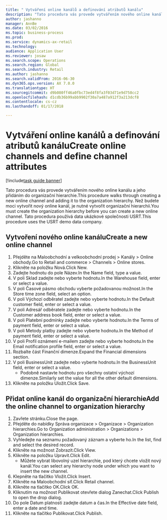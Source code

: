 ```yaml
--- 
title: " Vytváření online kanálů a definování atributů kanálu"
description: "Tato procedura vás provede vytvářením nového online kanálu a jeho přidáním do organizační hierarchie."
author: jashanno
manager: AnnBe
ms.date: 03/02/2016
ms.topic: business-process
ms.prod: 
ms.service: dynamics-ax-retail
ms.technology: 
audience: Application User
ms.reviewer: josaw
ms.search.scope: Operations
ms.search.region: Global
ms.search.industry: Retail
ms.author: jashanno
ms.search.validFrom: 2016-06-30
ms.dyn365.ops.version: AX 7.0.0
ms.translationtype: HT
ms.sourcegitcommit: d9b080ff46a0fbc73ed4f8fa3f03d71e9d758cc2
ms.openlocfilehash: d1cdb36b99abb9902f30a7a487a912f3a213dcf8
ms.contentlocale: cs-cz
ms.lasthandoff: 01/17/2018

---
```

# <a name="create-online-channels-and-define-channel-attributes"></a><span data-ttu-id="ce1dd-103"> Vytváření online kanálů a definování atributů kanálu</span><span class="sxs-lookup"><span data-stu-id="ce1dd-103">Create online channels and define channel attributes</span></span>

[!include[task guide banner](../includes/task-guide-banner.md)]

<span data-ttu-id="ce1dd-104">Tato procedura vás provede vytvářením nového online kanálu a jeho přidáním do organizační hierarchie.</span><span class="sxs-lookup"><span data-stu-id="ce1dd-104">This procedure walks through creating a new online channel and adding it to the organization hierarchy.</span></span> <span data-ttu-id="ce1dd-105">Než budete moci vytvořit nový online kanál, je nutné vytvořit organizační hierarchii.</span><span class="sxs-lookup"><span data-stu-id="ce1dd-105">You must create the organization hierarchy before you can create a new online channel.</span></span> <span data-ttu-id="ce1dd-106">Tato procedura používá data ukázkové společnosti USRT.</span><span class="sxs-lookup"><span data-stu-id="ce1dd-106">This procedure uses the USRT demo data company.</span></span>


## <a name="create-a-new-online-channel"></a><span data-ttu-id="ce1dd-107">Vytvoření nového online kanálu</span><span class="sxs-lookup"><span data-stu-id="ce1dd-107">Create a new online channel</span></span>
1. <span data-ttu-id="ce1dd-108">Přejděte na Maloobchodní a velkoobchodní prodej > Kanály > Online obchody.</span><span class="sxs-lookup"><span data-stu-id="ce1dd-108">Go to Retail and commerce > Channels > Online stores.</span></span>
2. <span data-ttu-id="ce1dd-109">Klikněte na položku Nová.</span><span class="sxs-lookup"><span data-stu-id="ce1dd-109">Click New.</span></span>
3. <span data-ttu-id="ce1dd-110">Zadejte hodnotu do pole Název.</span><span class="sxs-lookup"><span data-stu-id="ce1dd-110">In the Name field, type a value.</span></span>
4. <span data-ttu-id="ce1dd-111">V poli Sklad zadejte nebo vyberte hodnotu.</span><span class="sxs-lookup"><span data-stu-id="ce1dd-111">In the Warehouse field, enter or select a value.</span></span>
5. <span data-ttu-id="ce1dd-112">V poli Časové pásmo obchodu vyberte požadovanou možnost.</span><span class="sxs-lookup"><span data-stu-id="ce1dd-112">In the Store time zone field, select an option.</span></span>
6. <span data-ttu-id="ce1dd-113">V poli Výchozí odběratel zadejte nebo vyberte hodnotu.</span><span class="sxs-lookup"><span data-stu-id="ce1dd-113">In the Default customer field, enter or select a value.</span></span>
7. <span data-ttu-id="ce1dd-114">V poli Adresář odběratele zadejte nebo vyberte hodnotu.</span><span class="sxs-lookup"><span data-stu-id="ce1dd-114">In the Customer address book field, enter or select a value.</span></span>
8. <span data-ttu-id="ce1dd-115">V poli Platební podmínky zadejte nebo vyberte hodnotu.</span><span class="sxs-lookup"><span data-stu-id="ce1dd-115">In the Terms of payment field, enter or select a value.</span></span>
9. <span data-ttu-id="ce1dd-116">V poli Metody platby zadejte nebo vyberte hodnotu.</span><span class="sxs-lookup"><span data-stu-id="ce1dd-116">In the Method of payment field, enter or select a value.</span></span>
10. <span data-ttu-id="ce1dd-117">V poli Profil oznámení e-mailem zadejte nebo vyberte hodnotu.</span><span class="sxs-lookup"><span data-stu-id="ce1dd-117">In the Email notification profile field, enter or select a value.</span></span>
11. <span data-ttu-id="ce1dd-118">Rozbalte část Finanční dimenze.</span><span class="sxs-lookup"><span data-stu-id="ce1dd-118">Expand the Financial dimensions section.</span></span>
12. <span data-ttu-id="ce1dd-119">V poli BusinessUnit zadejte nebo vyberte hodnotu.</span><span class="sxs-lookup"><span data-stu-id="ce1dd-119">In the BusinessUnit field, enter or select a value.</span></span>
    * <span data-ttu-id="ce1dd-120">Podobně nastavte hodnotu pro všechny ostatní výchozí dimenze.</span><span class="sxs-lookup"><span data-stu-id="ce1dd-120">Similarly set the value for all the other default dimensions.</span></span>  
13. <span data-ttu-id="ce1dd-121">Klikněte na položku Uložit.</span><span class="sxs-lookup"><span data-stu-id="ce1dd-121">Click Save.</span></span>

## <a name="add-the-online-channel-to-organization-hierarchy"></a><span data-ttu-id="ce1dd-122">Přidat online kanál do organizační hierarchie</span><span class="sxs-lookup"><span data-stu-id="ce1dd-122">Add the online channel to organization hierarchy</span></span>
1. <span data-ttu-id="ce1dd-123">Zavřete stránku.</span><span class="sxs-lookup"><span data-stu-id="ce1dd-123">Close the page.</span></span>
2. <span data-ttu-id="ce1dd-124">Přejděte do nabídky Správa organizace > Organizace > Organization hierarchies.</span><span class="sxs-lookup"><span data-stu-id="ce1dd-124">Go to Organization administration > Organizations > Organization hierarchies.</span></span>
3. <span data-ttu-id="ce1dd-125">Vyhledejte na seznamu požadovaný záznam a vyberte ho.</span><span class="sxs-lookup"><span data-stu-id="ce1dd-125">In the list, find and select the desired record.</span></span>
4. <span data-ttu-id="ce1dd-126">Klikněte na možnost Zobrazit.</span><span class="sxs-lookup"><span data-stu-id="ce1dd-126">Click View.</span></span>
5. <span data-ttu-id="ce1dd-127">Klikněte na položku Upravit.</span><span class="sxs-lookup"><span data-stu-id="ce1dd-127">Click Edit.</span></span>
    * <span data-ttu-id="ce1dd-128">Můžete vybrat libovolný uzel hierarchie, pod který chcete vložit nový kanál.</span><span class="sxs-lookup"><span data-stu-id="ce1dd-128">You can select any hierarchy node under which you want to insert the new channel.</span></span>  
6. <span data-ttu-id="ce1dd-129">Klepněte na tlačítko Vložit.</span><span class="sxs-lookup"><span data-stu-id="ce1dd-129">Click Insert.</span></span>
7. <span data-ttu-id="ce1dd-130">Klikněte na Maloobchodní síť.</span><span class="sxs-lookup"><span data-stu-id="ce1dd-130">Click Retail channel.</span></span>
8. <span data-ttu-id="ce1dd-131">Klikněte na tlačítko OK.</span><span class="sxs-lookup"><span data-stu-id="ce1dd-131">Click OK.</span></span>
9. <span data-ttu-id="ce1dd-132">Kliknutím na možnost Publikovat otevřete dialog Zanechat.</span><span class="sxs-lookup"><span data-stu-id="ce1dd-132">Click Publish to open the drop dialog.</span></span>
10. <span data-ttu-id="ce1dd-133">Do pole Datum platnosti zadejte datum a čas.</span><span class="sxs-lookup"><span data-stu-id="ce1dd-133">In the Effective date field, enter a date and time.</span></span>
11. <span data-ttu-id="ce1dd-134">Klikněte na tlačítko Publikovat.</span><span class="sxs-lookup"><span data-stu-id="ce1dd-134">Click Publish.</span></span>


